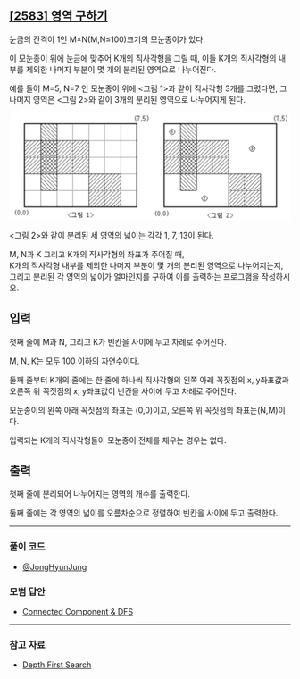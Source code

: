 ## [[2583] 영역 구하기](https://www.acmicpc.net/problem/2583)
눈금의 간격이 1인 M×N(M,N≤100)크기의 모눈종이가 있다. 

이 모눈종이 위에 눈금에 맞추어 K개의 직사각형을 그릴 때, 이들 K개의 직사각형의 내부를 제외한 나머지 부분이 몇 개의 분리된 영역으로 나누어진다.

예를 들어 M=5, N=7 인 모눈종이 위에 <그림 1>과 같이 직사각형 3개를 그렸다면, 그 나머지 영역은 <그림 2>와 같이 3개의 분리된 영역으로 나누어지게 된다.

![alt text](image.png)

<그림 2>와 같이 분리된 세 영역의 넓이는 각각 1, 7, 13이 된다.

M, N과 K 그리고 K개의 직사각형의 좌표가 주어질 때, 
<br>
K개의 직사각형 내부를 제외한 나머지 부분이 몇 개의 분리된 영역으로 나누어지는지, 
<br>
그리고 분리된 각 영역의 넓이가 얼마인지를 구하여 이를 출력하는 프로그램을 작성하시오.


## 입력
첫째 줄에 M과 N, 그리고 K가 빈칸을 사이에 두고 차례로 주어진다.

M, N, K는 모두 100 이하의 자연수이다. 

둘째 줄부터 K개의 줄에는 한 줄에 하나씩 직사각형의 왼쪽 아래 꼭짓점의 x, y좌표값과 <br> 오른쪽 위 꼭짓점의 x, y좌표값이 빈칸을 사이에 두고 차례로 주어진다. 

모눈종이의 왼쪽 아래 꼭짓점의 좌표는 (0,0)이고, 오른쪽 위 꼭짓점의 좌표는(N,M)이다. 

입력되는 K개의 직사각형들이 모눈종이 전체를 채우는 경우는 없다.

## 출력
첫째 줄에 분리되어 나누어지는 영역의 개수를 출력한다. 

둘째 줄에는 각 영역의 넓이를 오름차순으로 정렬하여 빈칸을 사이에 두고 출력한다.

***

### 풀이 코드

- [@JongHyunJung](https://github.com/almond0115/Algorithm-CodingTest/blob/main/BackJoon/DFS%2CBFS/2583/jjh.cpp)

### 모범 답안

- [Connected Component & DFS](https://github.com/almond0115/Algorithm-CodingTest/blob/main/BackJoon/DFS%2CBFS/2583/solution_1.cpp)

***

### 참고 자료

* [Depth First Search](https://almond0115.tistory.com/entry/DFS-Depth-First-Search-이란)